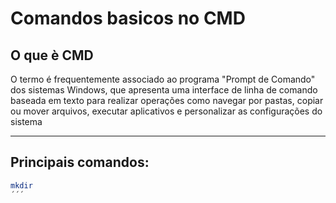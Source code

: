 # Comandos basicos no CMD

## O que è CMD
O termo é frequentemente associado ao programa "Prompt de Comando" dos sistemas Windows, que apresenta uma interface de linha de comando baseada em texto para realizar operações como navegar por pastas, copiar ou mover arquivos, executar aplicativos e personalizar as configurações do sistema

---

## Principais comandos:
```bash
mkdir
´´´
